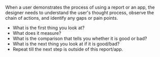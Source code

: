 When a user demonstrates the process of using a report or an app, the designer needs to understand the user's thought process, observe the chain of actions, and identify any gaps or pain points. 

* What is the first thing you look at?
* What does it measure? 
* What is the comparison that tells you whether it is good or bad?
* What is the next thing you look at if it is good/bad?
* Repeat till the next step is outside of this report/app.
